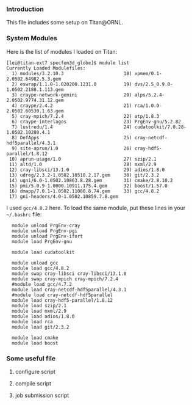 ### Introduction

This file includes some setup on Titan@ORNL.

### System Modules

Here is the list of modules I loaded on Titan:
```
[lei@titan-ext7 specfem3d_globe]$ module list
Currently Loaded Modulefiles:
  1) modules/3.2.10.3                      18) xpmem/0.1-2.0502.64982.5.3.gem
  2) eswrap/1.1.0-1.020200.1231.0          19) dvs/2.5_0.9.0-1.0502.2188.1.113.gem
  3) craype-network-gemini                 20) alps/5.2.4-2.0502.9774.31.12.gem
  4) craype/2.4.2                          21) rca/1.0.0-2.0502.60530.1.63.gem
  5) cray-mpich/7.2.4                      22) atp/1.8.3
  6) craype-interlagos                     23) PrgEnv-gnu/5.2.82
  7) lustredu/1.4                          24) cudatoolkit/7.0.28-1.0502.10280.4.1
  8) DefApps                               25) cray-netcdf-hdf5parallel/4.3.1
  9) site-aprun/1.0                        26) cray-hdf5-parallel/1.8.12
 10) aprun-usage/1.0                       27) szip/2.1
 11) altd/1.0                              28) mxml/2.9
 12) cray-libsci/13.1.0                    29) adios/1.8.0
 13) udreg/2.3.2-1.0502.10518.2.17.gem     30) git/2.3.2
 14) ugni/6.0-1.0502.10863.8.28.gem        31) cmake/2.8.10.2
 15) pmi/5.0.9-1.0000.10911.175.4.gem      32) boost/1.57.0
 16) dmapp/7.0.1-1.0502.11080.8.74.gem     33) gcc/4.8.2
 17) gni-headers/4.0-1.0502.10859.7.8.gem
```
I used `gcc/4.8.2` here. To load the same module, put these lines in your `~/.bashrc` file:
```
  module unload PrgEnv-cray
  module unload PrgEnv-pgi
  module unload PrgEnv-ifort
  module load PrgEnv-gnu

  module load cudatoolkit

  module unload gcc
  module load gcc/4.8.2
  module swap cray-libsci cray-libsci/13.1.0
  module swap cray-mpich cray-mpich/7.2.4
  #module load gcc/4.7.2
  module load cray-netcdf-hdf5parallel/4.3.1
  #module load cray-netcdf-hdf5parallel
  module load cray-hdf5-parallel/1.8.12
  module load szip/2.1
  module load mxml/2.9
  module load adios/1.8.0
  module load rca
  module load git/2.3.2

  module load cmake
  module load boost
```
 
### Some useful file

  1. configure script

  2. compile script
  
  3. job submission script

